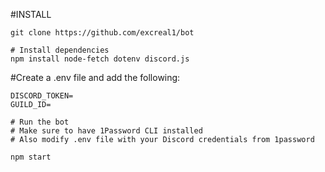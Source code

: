 #INSTALL
```
git clone https://github.com/excreal1/bot

# Install dependencies
npm install node-fetch dotenv discord.js
```

#Create a .env file and add the following:
```
DISCORD_TOKEN=
GUILD_ID=
```

```
# Run the bot
# Make sure to have 1Password CLI installed
# Also modify .env file with your Discord credentials from 1password

npm start
```

